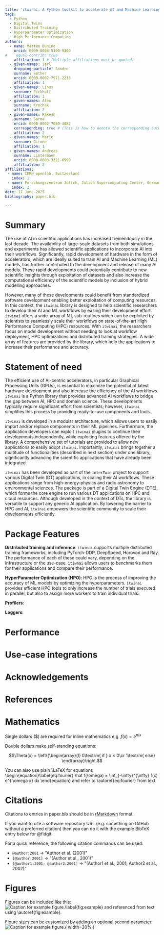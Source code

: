 ```yaml
---
title: 'itwinai: A Python toolkit to accelerate AI and Machine Learning for scientists'
tags:
  - Python
  - Digital Twins
  - Distributed Training
  - Hyperparameter Optimization
  - High Performance Computing
authors:
  - name: Matteo Bunino
    orcid: 0009-0008-5100-9300
#    equal-contrib: true
    affiliation: 1 # (Multiple affiliations must be quoted)
  - given-names: Jarl
    dropping-particle: Sondre
    surname: Sæther
    orcid: 0009-0002-7971-2213
    affiliation: 1
  - given-names: Linus
    surname: Eickhoff
    affiliation: 1
  - given-names: Alex
    surname: Krochak
    affiliation: 2
  - given-names: Rakesh
    surname: Sarma
    orcid: 0000-0002-7069-4082
    corresponding: true # (This is how to denote the corresponding author)
    affiliation: 2
  - given-names: Mario
    surname: Girone
    affiliation: 1
  - given-names: Andreas
    surname: Lintermann
    orcid: 0000-0003-3321-6599
    affiliation: 2
affiliations:
 - name: CERN openlab, Switzerland
   index: 1
 - name: Forschungszentrum Jülich, Jülich Supercomputing Center, Germany
   index: 2
date: 17 June 2025
bibliography: paper.bib

---
```


# Summary

The use of AI in scientific applications has increased tremendously in the
last decade. The availability of large-scale datasets from both simulations
and experiments has allowed scientific applications to incorporate AI into their
workflows. Significantly, rapid development of hardware in the form of
accelerators, which are ideally suited to train AI and Machine Learning (ML)
models, has further contributed to the development and release of many AI models.
These rapid developments could potentially contribute to new scientific insights
through exploitation of datasets and also increase the computational efficiency
of the scientific models by inclusion of hybrid modelling approaches.

However, many of these developments could benefit from standardized software
development enabling better exploitation of computing resources. In this context,
the `itwinai` library is designed to help scientific researchers to develop their
AI and ML workflows by easing their development effort. `itwinai` offers a wide-array
of ML sub-routines which can be exploited by scientists to seamlessly scale their
workflows on state-of-the-art High Performance Computing (HPC) resources. With
`itwinai`, the researchers focus on model development without needing to look at
workflow deployment, HPC optimizations and distributed training strategies. A wide
array of features are provided by the library, which help the applications to
increase their performance and accuracy.

# Statement of need

The efficient use of AI-centric accelerators, in particular Graphical Processing
Units (GPUs), is essential to maximize the potential of latest hardware development
and also increase the efficiency of the AI workflows. `itwinai` is a Python library
that provides advanced AI workflows to bridge the gap between AI, HPC and domain
science. These developments typically require significant effort from scientists;
however, `itwinai` simplifies this process by providing ready-to-use components
and tools.

`itwinai` is developed in a modular architecture, which allows users to easily import
and/or replace components in their ML pipelines. Furthermore, the application developers
can exploit `itwinai` plugins to continue their developments independently, while
exploiting features offered by the library. A comprehensive set of tutorials are provided
to allow new applications to easily adopt `itwinai`. Importantly, `itwinai` brings
together a multitude of functionalities (described in next section) under one library,
significantly advancing the scientific applications that have already been integrated.

`itwinai` has been developed as part of the `interTwin` project to support various
Digital Twin (DT) applications, in scaling their AI workflows. These applications range
from high-energy-physics and radio astronomy to environmental sciences. The package is
part of a Digital Twin Engine (DTE), which forms the core engine to run various DT
applications on HPC and cloud resources. Although developed in the context of DTs, the
library is versatile to support any generic AI application. By lowering the barrier to
HPC and AI, `itwinai` empowers the scientific community to scale their developments
efficiently.

# Package Features

**Distributed training and inference**: `itwinai` supports multiple distributed training
frameworks, including PyTorch-DDP, DeepSpeed, Horovod and Ray. The performance of each of
these could vary, depending on the infrastructure or the use-case. `itiwnai` allows users
to benchmarks them for their applications and compare their performance.

**HyperParameter Optimization (HPO)**: HPO is the process of improving the accuracy
of ML models by optimizing the hyperparameters. `itwinai` provides efficient HPO
tools to only increase the number of trials executed in parallel, but also to assign
more workers to train individual trials.

**Profilers**:

**Loggers**:

# Performance

# Use-case integrations

# Acknowledgements

# References

# Mathematics

Single dollars ($) are required for inline mathematics e.g. $f(x) = e^{\pi/x}$

Double dollars make self-standing equations:

$$\Theta(x) = \left\{\begin{array}{l}
0\textrm{ if } x < 0\cr
1\textrm{ else}
\end{array}\right.$$

You can also use plain \LaTeX for equations
\begin{equation}\label{eq:fourier}
\hat f(\omega) = \int_{-\infty}^{\infty} f(x) e^{i\omega x} dx
\end{equation}
and refer to \autoref{eq:fourier} from text.

# Citations

Citations to entries in paper.bib should be in
[rMarkdown](http://rmarkdown.rstudio.com/authoring_bibliographies_and_citations.html)
format.

If you want to cite a software repository URL (e.g. something on GitHub without a preferred
citation) then you can do it with the example BibTeX entry below for @fidgit.

For a quick reference, the following citation commands can be used:
- `@author:2001`  ->  "Author et al. (2001)"
- `[@author:2001]` -> "(Author et al., 2001)"
- `[@author1:2001; @author2:2001]` -> "(Author1 et al., 2001; Author2 et al., 2002)"

# Figures

Figures can be included like this:
![Caption for example figure.\label{fig:example}](figure.png)
and referenced from text using \autoref{fig:example}.

Figure sizes can be customized by adding an optional second parameter:
![Caption for example figure.](figure.png){ width=20% }
